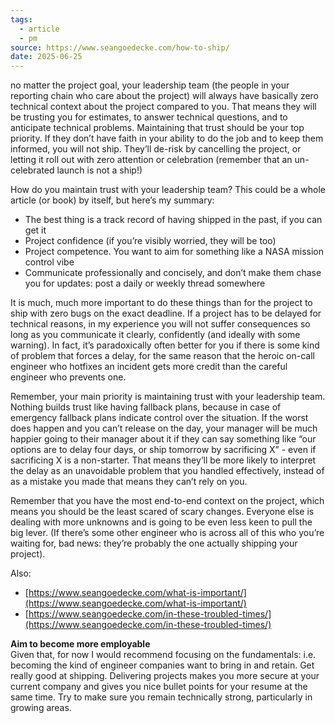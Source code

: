 ```yaml
---
tags:
  - article
  - pm
source: https://www.seangoedecke.com/how-to-ship/
date: 2025-06-25
---
```

no matter the project goal, your leadership team (the people in your reporting chain who care about the project) will always have basically zero technical context about the project compared to you. That means they will be trusting you for estimates, to answer technical questions, and to anticipate technical problems. Maintaining that trust should be your top priority. If they don’t have faith in your ability to do the job and to keep them informed, you will not ship. They’ll de-risk by cancelling the project, or letting it roll out with zero attention or celebration (remember that an un-celebrated launch is not a ship!)

How do you maintain trust with your leadership team? This could be a whole article (or book) by itself, but here’s my summary:

- The best thing is a track record of having shipped in the past, if you can get it
- Project confidence (if you’re visibly worried, they will be too)
- Project competence. You want to aim for something like a NASA mission control vibe
- Communicate professionally and concisely, and don’t make them chase you for updates: post a daily or weekly thread somewhere

It is much, much more important to do these things than for the project to ship with zero bugs on the exact deadline. If a project has to be delayed for technical reasons, in my experience you will not suffer consequences so long as you communicate it clearly, confidently (and ideally with some warning). In fact, it’s paradoxically often better for you if there is some kind of problem that forces a delay, for the same reason that the heroic on-call engineer who hotfixes an incident gets more credit than the careful engineer who prevents one.

Remember, your main priority is maintaining trust with your leadership team. Nothing builds trust like having fallback plans, because in case of emergency fallback plans indicate control over the situation. If the worst does happen and you can’t release on the day, your manager will be much happier going to their manager about it if they can say something like “our options are to delay four days, or ship tomorrow by sacrificing X” - even if sacrificing X is a non-starter. That means they’ll be more likely to interpret the delay as an unavoidable problem that you handled effectively, instead of as a mistake you made that means they can’t rely on you.

Remember that you have the most end-to-end context on the project, which means you should be the least scared of scary changes. Everyone else is dealing with more unknowns and is going to be even less keen to pull the big lever. (If there’s some other engineer who is across all of this who you’re waiting for, bad news: they’re probably the one actually shipping your project).

Also:

- [https://www.seangoedecke.com/what-is-important/](https://www.seangoedecke.com/what-is-important/)
- [https://www.seangoedecke.com/in-these-troubled-times/](https://www.seangoedecke.com/in-these-troubled-times/)

**Aim to become more employable**  
Given that, for now I would recommend focusing on the fundamentals: i.e. becoming the kind of engineer companies want to bring in and retain. Get really good at shipping. Delivering projects makes you more secure at your current company and gives you nice bullet points for your resume at the same time. Try to make sure you remain technically strong, particularly in growing areas.